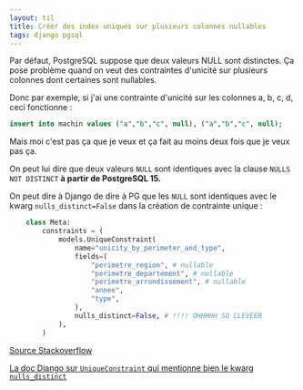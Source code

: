 ```yaml
---
layout: til
title: Créer des index uniques sur plusieurs colonnes nullables
tags: django pgsql
---
```


Par défaut, PostgreSQL suppose que deux valeurs NULL sont distinctes. Ça pose problème quand on veut des contraintes d'unicité sur plusieurs colonnes dont certaines sont nullables.

Donc par exemple, si j'ai une contrainte d'unicité sur les colonnes a, b, c, d, ceci fonctionne :

```sql
insert into machin values ("a","b","c", null), ("a","b","c", null);
```

Mais moi c'est pas ça que je veux et ça fait au moins deux fois que je veux pas ça.

On peut lui dire que deux valeurs `NULL` sont identiques avec la clause `NULLS NOT DISTINCT` **à partir de PostgreSQL 15.**

On peut dire à Django de dire à PG que les `NULL` sont identiques avec le kwarg `nulls_distinct=False` dans la création de contrainte unique :

```python
    class Meta:
        constraints = (
            models.UniqueConstraint(
                name="unicity_by_perimeter_and_type",
                fields=(
                    "perimetre_region", # nullable
                    "perimetre_departement", # nullable
                    "perimetre_arrondissement", # nullable
                    "annee",
                    "type",
                ),
                nulls_distinct=False, # !!!! OHHHHH SO CLEVEER
            ),
        )
```

[Source Stackoverflow](https://stackoverflow.com/questions/8289100/create-unique-constraint-with-null-columns)

[La doc Django sur `UniqueConstraint` qui mentionne bien le kwarg `nulls_distinct`](https://docs.djangoproject.com/en/5.1/ref/models/constraints/#uniqueconstraint)